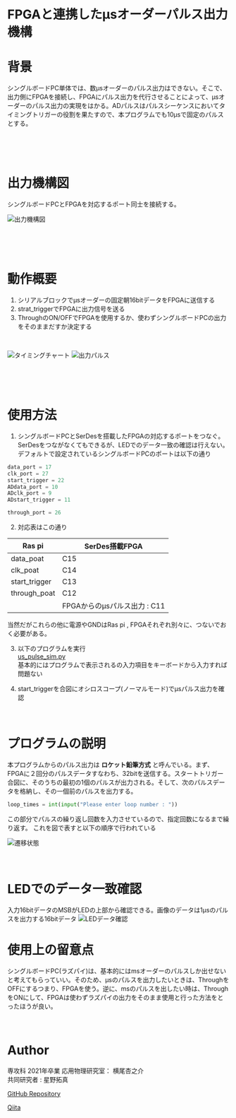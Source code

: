 # FPGAと連携したμsオーダーパルス出力機構

# 背景
シングルボードPC単体では、数μsオーダーのパルス出力はできない。そこで、出力側にFPGAを接続し、FPGAにパルス出力を代行させることによって、μsオーダーのパルス出力の実現をはかる。ADパルスはパルスシーケンスにおいてタイミングトリガーの役割を果たすので、本プログラムでも10μsで固定のパルスとする。

<br><br><br>

# 出力機構図
シングルボードPCとFPGAを対応するポート同士を接続する。

![出力機構図](出力機構図.png)

<br><br><br>

# 動作概要
1. シリアルブロックでμsオーダーの固定朝16bitデータをFPGAに送信する
2. strat_triggerでFPGAに出力信号を送る
3. ThroughのON/OFFでFPGAを使用するか、使わずシングルボードPCの出力をそのままだすか決定する
<br>

![タイミングチャート](タイミングチャート.png)
![出力パルス](出力パルス.png)

<br><br><br>

# 使用方法
1. シングルボードPCとSerDesを搭載したFPGAの対応するポートをつなぐ。SerDesをつながなくてもできるが、LEDでのデータ一致の確認は行えない。デフォルトで設定されているシングルボードPCのポートは以下の通り
```python:us_pulse_sim.py
data_port = 17
clk_port = 27
start_trigger = 22
ADdata_port = 10
ADclk_port = 9
ADstart_trigger = 11

through_port = 26
```
2. 対応表はこの通り<br>

| Ras pi        | SerDes搭載FPGA               |
| ------------- | ---------------------------- |
| data_poat     | C15                          |
| clk_poat      | C14                          |
| start_trigger | C13                          |
| through_poat  | C12                          |
|               | FPGAからのμsパルス出力 : C11 |

当然だがこれらの他に電源やGNDはRas pi , FPGAそれぞれ別々に、つないでおく必要がある。




3. 以下のプログラムを実行<br>
[us_pulse_sim.py](us_pulse_sim.py)<br>
基本的にはプログラムで表示されるの入力項目をキーボードから入力すれば問題ない<br>


4. start_triggerを合図にオシロスコープ(ノーマルモード)でμsパルス出力を確認
<br><br><br>


# プログラムの説明
本プログラムからのパルス出力は  **ロケット鉛筆方式**  と呼んでいる。まず、FPGAに２回分のパルスデータすなわち、32bitを送信する。スタートトリガー合図に、そのうちの最初の1個のパルスが出力される。そして、次のパルスデータを格納し、その一個前のパルスを出力する。
```python:us_pulse_sim.py
loop_times = int(input("Please enter loop number : "))
```
この部分でパルスの繰り返し回数を入力させているので、指定回数になるまで繰り返す。
これを図で表すと以下の順序で行われている

![遷移状態](遷移状態.png)
<br><br><br>


# LEDでのデータ一致確認
入力16bitデータのMSBがLEDの上部から確認できる。画像のデータは1μsのパルスを出力する16bitデータ
![LEDデータ確認](LED確認.png)


# 使用上の留意点
シングルボードPC(ラズパイ)は、基本的にはmsオーダーのパルスしか出せないと考えてもらっていい。そのため、μsのパルスを出力したいときは、ThroughをOFFにするつまり、FPGAを使う。逆に、msのパルスを出したい時は、ThroughをONにして、FPGAは使わずラズパイの出力をそのまま使用と行った方法をとったほうが良い。
<br><br><br>

# Author
専攻科 2021年卒業 応用物理研究室： 横尾杏之介
<br>
共同研究者 : 星野拓真

[GitHub Repository](https://github.com/parupappa/Pine64-python--pulse/tree/master/Pulsesimulator/sim_to_FPGA)
<br>

[Qiita](https://qiita.com/yokoo-an209)